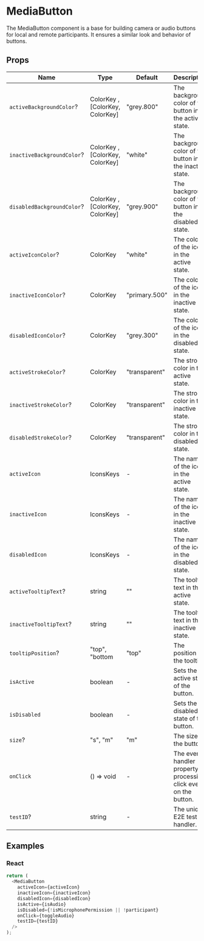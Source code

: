 # MediaButton

The MediaButton component is a base for building camera or audio buttons for local and remote participants. It ensures a similar look and behavior of buttons.

## Props

| Name                       | Type                            | Default       | Description                                                           |
| -------------------------- | ------------------------------- | ------------- | --------------------------------------------------------------------- |
| `activeBackgroundColor`?   | ColorKey , [ColorKey, ColorKey] | "grey.800"    | The background color of the button in the active state.               |
| `inactiveBackgroundColor`? | ColorKey , [ColorKey, ColorKey] | "white"       | The background color of the button in the inactive state.             |
| `disabledBackgroundColor`? | ColorKey , [ColorKey, ColorKey] | "grey.900"    | The background color of the button in the disabled state.             |
| `activeIconColor`?         | ColorKey                        | "white"       | The color of the icon in the active state.                            |
| `inactiveIconColor`?       | ColorKey                        | "primary.500" | The color of the icon in the inactive state.                          |
| `disabledIconColor`?       | ColorKey                        | "grey.300"    | The color of the icon in the disabled state.                          |
| `activeStrokeColor`?       | ColorKey                        | "transparent" | The stroke color in the active state.                                 |
| `inactiveStrokeColor`?     | ColorKey                        | "transparent" | The stroke color in the inactive state.                               |
| `disabledStrokeColor`?     | ColorKey                        | "transparent" | The stroke color in the disabled state.                               |
| `activeIcon`               | IconsKeys                       | -             | The name of the icon in the active state.                             |
| `inactiveIcon`             | IconsKeys                       | -             | The name of the icon in the inactive state.                           |
| `disabledIcon`             | IconsKeys                       | -             | The name of the icon in the disabled state.                           |
| `activeTooltipText`?       | string                          | ""            | The tooltip text in the active state.                                 |
| `inactiveTooltipText`?     | string                          | ""            | The tooltip text in the inactive state.                               |
| `tooltipPosition`?         | "top", "bottom                  | "top"         | The position of the tooltip.                                          |
| `isActive`                 | boolean                         | -             | Sets the active state of the button.                                  |
| `isDisabled`               | boolean                         | -             | Sets the disabled state of the button.                                |
| `size`?                    | "s", "m"                        | "m"           | The size of the button.                                               |
| `onClick`                  | () => void                      | -             | The event handler property for processing click events on the button. |
| `testID`?                  | string                          | -             | The unique E2E test handler.                                          |

## Examples

### React

```javascript
return (
  <MediaButton
    activeIcon={activeIcon}
    inactiveIcon={inactiveIcon}
    disabledIcon={disabledIcon}
    isActive={isAudio}
    isDisabled={!isMicrophonePermission || !participant}
    onClick={toggleAudio}
    testID={testID}
  />
);
```
